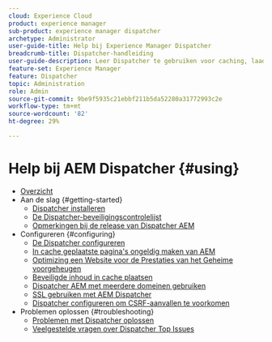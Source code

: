 ```yaml
---
cloud: Experience Cloud
product: experience manager
sub-product: experience manager dispatcher
archetype: Administrator
user-guide-title: Help bij Experience Manager Dispatcher
breadcrumb-title: Dispatcher-handleiding
user-guide-description: Leer Dispatcher te gebruiken voor caching, laadbalancering en het verbeteren van de beveiliging van uw AEM-server.
feature-set: Experience Manager
feature: Dispatcher
topic: Administration
role: Admin
source-git-commit: 9be9f5935c21ebbf211b5da52280a31772993c2e
workflow-type: tm+mt
source-wordcount: '82'
ht-degree: 29%

---
```



# Help bij AEM Dispatcher {#using}

+ [Overzicht](dispatcher.md)
+ Aan de slag {#getting-started}
   + [Dispatcher installeren](dispatcher-install.md)
   + [De Dispatcher-beveiligingscontrolelijst](security-checklist.md)
   + [Opmerkingen bij de release van Dispatcher AEM](release-notes.md)
+ Configureren {#configuring}
   + [De Dispatcher configureren](dispatcher-configuration.md)
   + [In cache geplaatste pagina&#39;s ongeldig maken van AEM](page-invalidate.md)
   + [ Optimizing een Website voor de Prestaties van het Geheime voorgeheugen ](https://experienceleague.adobe.com/nl/docs/experience-manager-65/content/implementing/deploying/configuring/configuring-performance)
   + [Beveiligde inhoud in cache plaatsen](permissions-cache.md)
   + [Dispatcher AEM met meerdere domeinen gebruiken](dispatcher-domains.md)
   + [SSL gebruiken met AEM Dispatcher](dispatcher-ssl.md)
   + [Dispatcher configureren om CSRF-aanvallen te voorkomen](configuring-dispatcher-to-prevent-csrf.md)
+ Problemen oplossen {#troubleshooting}
   + [Problemen met Dispatcher oplossen](dispatcher-troubleshooting.md)
   + [Veelgestelde vragen over Dispatcher Top Issues](dispatcher-faq.md)
